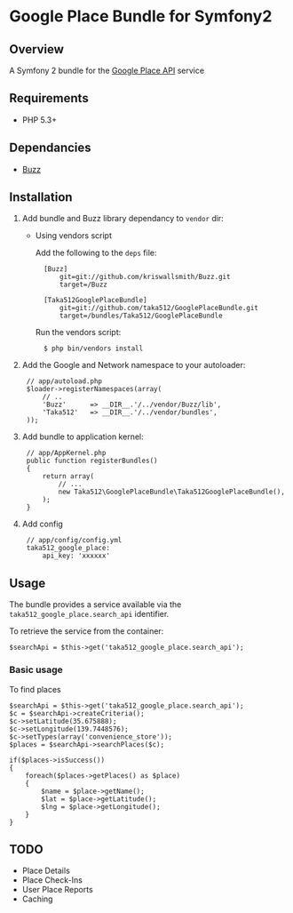 # Google Place Bundle for Symfony2

## Overview

A Symfony 2 bundle for the
[Google Place API](http://code.google.com/intl/en/apis/maps/documentation/places/)
service

## Requirements

 * PHP 5.3+

## Dependancies

 * [Buzz](https://github.com/kriswallsmith/Buzz)

## Installation

1. Add bundle and Buzz library dependancy to `vendor` dir:

    * Using vendors script

        Add the following to the `deps` file:

            [Buzz]
                git=git://github.com/kriswallsmith/Buzz.git
                target=/Buzz

            [Taka512GooglePlaceBundle]
                git=git://github.com/taka512/GooglePlaceBundle.git
                target=/bundles/Taka512/GooglePlaceBundle

        Run the vendors script:

            $ php bin/vendors install

2. Add the Google and Network namespace to your autoloader:

        // app/autoload.php
        $loader->registerNamespaces(array(
            // ..
            'Buzz'      => __DIR__.'/../vendor/Buzz/lib',
            'Taka512'   => __DIR__.'/../vendor/bundles',
        ));

3. Add bundle to application kernel:

        // app/AppKernel.php
        public function registerBundles()
        {
            return array(
                // ...
                new Taka512\GooglePlaceBundle\Taka512GooglePlaceBundle(),
            );
        }

4. Add config 

        // app/config/config.yml
        taka512_google_place:
            api_key: 'xxxxxx'


## Usage

The bundle provides a service available via the ``taka512_google_place.search_api``
identifier.

To retrieve the service from the container:

    $searchApi = $this->get('taka512_google_place.search_api');

### Basic usage

To find places

    $searchApi = $this->get('taka512_google_place.search_api');
    $c = $searchApi->createCriteria();
    $c->setLatitude(35.675888);
    $c->setLongitude(139.7448576);
    $c->setTypes(array('convenience_store'));
    $places = $searchApi->searchPlaces($c);

    if($places->isSuccess())
    {
        foreach($places->getPlaces() as $place)
        {
            $name = $place->getName();
            $lat = $place->getLatitude();
            $lng = $place->getLongitude();
        }
    }


## TODO

  * Place Details
  * Place Check-Ins
  * User Place Reports
  * Caching

